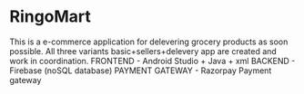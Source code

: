 # RingoMart
This is a e-commerce application for delevering grocery products as soon possible. 
All three variants basic+sellers+delevery app are created and work in coordination.
FRONTEND -
Android Studio + Java + xml
BACKEND -
Firebase (noSQL database)
PAYMENT GATEWAY -
Razorpay Payment gateway
